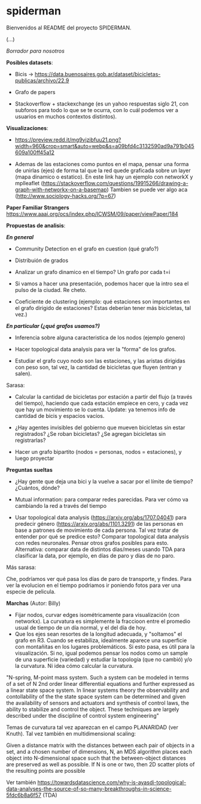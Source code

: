 # spiderman

Bienvenidos al README del proyecto SPIDERMAN.


(...)

*Borrador para nosotros*

**Posibles datasets**:

- Bicis -> https://data.buenosaires.gob.ar/dataset/bicicletas-publicas/archivo/22.9

- Grafo de papers

- Stackoverflow + stackexchange (es un yahoo respuestas siglo 21, con subforos para todo lo que se te ocurra, con lo cuál podemos ver a usuarios en muchos contextos distintos).

**Visualizaciones**:

- https://preview.redd.it/mg9vjzibfuu21.png?width=960&crop=smart&auto=webp&s=a09bfd4c3132590ad9a791b045609a100ff45a12 

- Ademas de las estaciones como puntos en el mapa, pensar una forma de unirlas (ejes) de forma tal que la red quede graficada sobre un layer (mapa dinamico o estatico). En este link hay un ejemplo con networkX y mplleaflet (https://stackoverflow.com/questions/19915266/drawing-a-graph-with-networkx-on-a-basemap)
Tambien se puede ver algo aca (http://www.sociology-hacks.org/?p=67)


**Paper Familiar Strangers**
https://www.aaai.org/ocs/index.php/ICWSM/09/paper/viewPaper/184

**Propuestas de analisis**:

 ***En general***
- Community Detection en el grafo en cuestion (qué grafo?)

- Distribuión de grados

- Analizar un grafo dinamico en el tiempo? Un grafo por cada t=i

- Si vamos a hacer una presentación, podemos hacer que la intro sea el pulso de la ciudad. Re cheto.

- Coeficiente de clustering (ejemplo: qué estaciones son importantes en el grafo dirigido de estaciones? Estas deberían tener más bicicletas, tal vez.)

***En particular (¿qué grafos usamos?)***
- Inferencia sobre alguna caracteristica de los nodos (ejemplo genero)

- Hacer topological data analysis para ver la "forma" de los grafos.
- Estudiar el grafo cuyo nodo son las estaciones, y las aristas dirigidas con peso son, tal vez, la cantidad de bicicletas que fluyen (entran y salen).

Sarasa:
- Calcular la cantidad de bicicletas por estación a partir del flujo (a través del tiempo), haciendo que cada estación empiece en cero, y cada vez que hay un movimiento se lo cuenta. Update: ya tenemos info de cantidad de bicis y espacios vacíos.

- ¿Hay agentes invisibles del gobierno que mueven bicicletas sin estar registrados? ¿Se roban bicicletas? ¿Se agregan bicicletas sin registrarlas?

- Hacer un grafo bipartito (nodos = personas, nodos = estaciones), y luego proyectar

**Preguntas sueltas**

- ¿Hay gente que deja una bici y la vuelve a sacar por el límite de tiempo? ¿Cuántos, dónde?

- Mutual information: para comparar redes parecidas. Para ver cómo va cambiando la red a través del tiempo

- Usar topological data analysis (https://arxiv.org/abs/1707.04041) para predecir género (https://arxiv.org/abs/1101.3291) de las personas en base a patrones de movimiento de cada persona. Tal vez tratar de entender por qué se predice esto? Comparar topological data analysis con redes neuronales. Pensar otros grafos posibles para esto.
Alternativa: comparar data de distintos días/meses usando TDA para clasificar la data, por ejemplo, en días de paro y días de no paro.


Más sarasa:

Che, podríamos ver qué pasa los días de paro de transporte, y findes.
Para ver la evolucion en el tiempo podriamos ir poniendo fotos para ver una especie de pelicula.

**Marchas** (Autor: Billy)

- Fijar nodos, curvar edges isométricamente para visualización (con networkx). La curvatura es simplemente la fraccioon entre el promedio usual de tiempo de un día normal, y el del día de hoy.
- Que los ejes sean resortes de la longitud adecuada, y "soltamos" el grafo en R3. Cuando se estabiliza, idealmente aparece una superficie con montañitas en los lugares problemáticos. Si esto pasa, es útil para la visualización.
Si no, igual podemos pensar los nodos como un sample de una superficie (variedad) y estudiar la topología (que no cambió) y/o la curvatura. Ni idea cómo calcular la curvatura.

"N-spring, M-point mass system. Such a system can be modeled in terms of a set of N 2nd order linear differential equations and further expressed as a linear state space system. In linear systems theory the observability and contollability of the the state space system can be determined and given the availability of sensors and actuators and synthesis of control laws, the ability to stabilize and control the object. These techniques are largely described under the discipline of control system engineering"

Temas de curvatura tal vez aparezcan en el campo PLANARIDAD (ver Knuth).
Tal vez también en multidimensional scaling:

Given a distance matrix with the distances between each pair of objects in a set, and a chosen number of dimensions, N, an MDS algorithm places each object into N-dimensional space such that the between-object distances are preserved as well as possible. If N is one or two, then 2D scatter plots of the resulting points are possible

Ver también https://towardsdatascience.com/why-is-ayasdi-topological-data-analyses-the-source-of-so-many-breakthroughs-in-science-5fdc6b8a6f57 (TDA)
